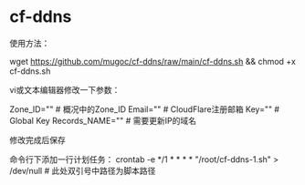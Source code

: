 # cf-ddns

使用方法：

wget https://github.com/mugoc/cf-ddns/raw/main/cf-ddns.sh && chmod +x cf-ddns.sh

vi或文本编辑器修改一下参数：

Zone_ID=""			# 概况中的Zone_ID
Email=""			# CloudFlare注册邮箱
Key=""				# Global Key
Records_NAME=""		# 需要更新IP的域名

修改完成后保存

命令行下添加一行计划任务：
crontab -e
*/1 * * * * "/root/cf-ddns-1.sh" > /dev/null   # 此处双引号中路径为脚本路径
